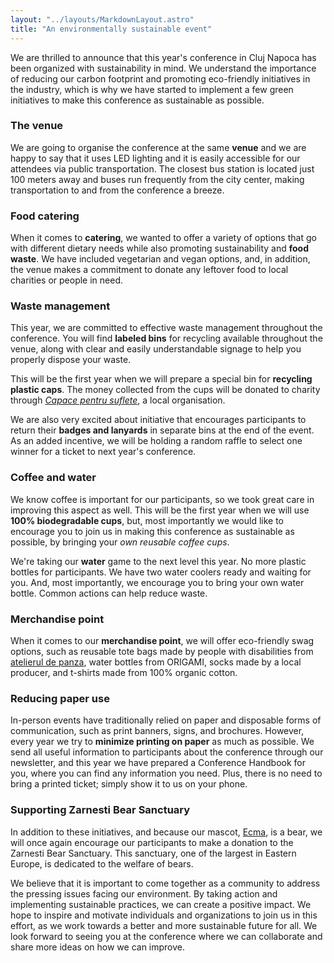 ```yaml
---
layout: "../layouts/MarkdownLayout.astro"
title: "An environmentally sustainable event"
---
```



We are thrilled to announce that this year's conference in Cluj Napoca has been organized with sustainability in mind. We understand the importance of reducing our carbon footprint and promoting eco-friendly initiatives in the industry, which is why we have started to implement a few green initiatives to make this conference as sustainable as possible. 

### The venue

We are going to organise the conference at the same **venue** and we are happy to say that it uses LED lighting and it is easily accessible for our attendees via public transportation. The closest bus station is located just 100 meters away and buses run frequently from the city center, making transportation to and from the conference a breeze.

### Food catering

When it comes to **catering**, we wanted to offer a variety of options that go with different dietary needs while also promoting sustainability and **food waste**. We have included vegetarian and vegan options, and, in addition, the venue makes a commitment to donate any leftover food to local charities or people in need. 

### Waste management

This year, we are committed to effective waste management throughout the conference. You will find **labeled bins** for recycling available throughout the venue, along with clear and easily understandable signage to help you properly dispose your waste.

This will be the first year when we will prepare a special bin for **recycling plastic caps**. The money collected from the cups will be donated to charity through *[Capace pentru suflete](https://www.capacecusuflet.ro/)*, a local organisation.

We are also very excited about initiative that encourages participants to return their **badges and lanyards** in separate bins at the end of the event. As an added incentive, we will be holding a random raffle to select one winner for a ticket to next year's conference.

### Coffee and water

We know coffee is important for our participants, so we took great care in improving this aspect as well. This will be the first year when we will use **100% biodegradable cups**, but, most importantly we would like to encourage you to join us in making this conference as sustainable as possible, by bringing your *own reusable coffee cups*. 

We're taking our **water** game to the next level this year. No more plastic bottles for participants. We have two water coolers ready and waiting for you. And, most importantly, we encourage you to bring your own water bottle. Common actions can help reduce waste.

### Merchandise point

When it comes to our **merchandise point**, we will offer eco-friendly swag options, such as reusable tote bags made by people with disabilities from <a href="https://atelieruldepanza.ro/">atelierul de panza</a>, water bottles from ORIGAMI, socks made by a local producer, and t-shirts made from 100% organic cotton.

### Reducing paper use

In-person events have traditionally relied on paper and disposable forms of communication, such as print banners, signs, and brochures. However, every year we try to **minimize printing on paper** as much as possible. We send all useful information to participants about the conference through our newsletter, and this year we have prepared a Conference Handbook for you, where you can find any information you need. Plus, there is no need to bring a printed ticket; simply show it to us on your phone.

### Supporting Zarnesti Bear Sanctuary

In addition to these initiatives, and because our mascot, [Ecma](https://website-git-eco-friendly-page-jsheroes.vercel.app/meet-ecma), is a bear, we will once again encourage our participants to make a donation to the Zarnesti Bear Sanctuary. This sanctuary, one of the largest in Eastern Europe, is dedicated to the welfare of bears. 

We believe that it is important to come together as a community to address the pressing issues facing our environment. By taking action and implementing sustainable practices, we can create a positive impact. We hope to inspire and motivate individuals and organizations to join us in this effort, as we work towards a better and more sustainable future for all. We look forward to seeing you at the conference where we can collaborate and share more ideas on how we can improve.
